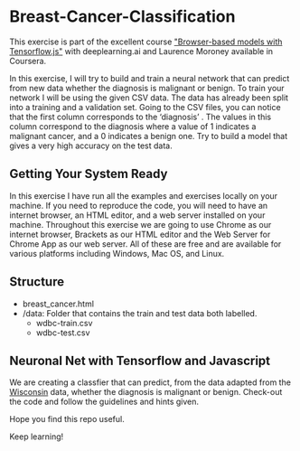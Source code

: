 # Breast-Cancer-Classification

This exercise is part of the excellent course ["Browser-based models with Tensorflow.js"](https://www.coursera.org/learn/browser-based-models-tensorflow/home/welcome) with deeplearning.ai and Laurence Moroney available in Coursera.

In this exercise, I will try to build and train a neural network that can predict from new data whether the diagnosis is malignant or benign. To train your network I will be using the given CSV data. The data has already been split into a training and a validation set. Going to the CSV files, you can notice that the first column corresponds to the  ‘diagnosis’ . The values in this column correspond to the diagnosis where a value of 1 indicates a malignant cancer, and a 0 indicates a benign one. Try to build a model that gives a very high accuracy on the test data.

## Getting Your System Ready

In this exercise I have run all the examples and exercises locally on your machine. If you need to reproduce the code, you will need to have an internet browser, an HTML editor, and a web server installed on your machine. Throughout this exercise we are going to use Chrome as our internet browser,  Brackets as our HTML editor and the Web Server for Chrome App as our web server. All of these are free and are available for various platforms including Windows, Mac OS, and Linux.

## Structure
- breast_cancer.html
- /data: Folder that contains the train and test data both labelled.
  - wdbc-train.csv
  - wdbc-test.csv

## Neuronal Net with Tensorflow and Javascript
We are creating a classfier that can predict, from the data adapted from the  [Wisconsin](https://archive.ics.uci.edu/ml/datasets/Breast+Cancer+Wisconsin+(Diagnostic)) data, whether the diagnosis is malignant or benign. Check-out the code and follow the guidelines and hints given.

Hope you find this repo useful.

Keep learning!
